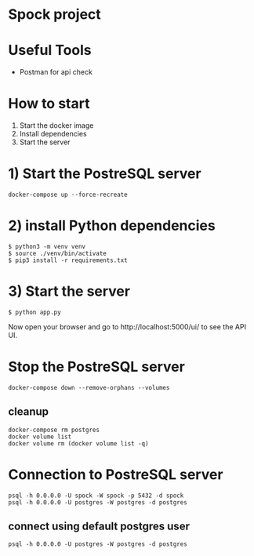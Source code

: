 Spock project
==================

# Useful Tools
- Postman for api check


# How to start
1) Start the docker image
2) Install dependencies
3) Start the server


# 1) Start the PostreSQL server
```
docker-compose up --force-recreate
```

# 2) install Python dependencies
    $ python3 -m venv venv
    $ source ./venv/bin/activate
    $ pip3 install -r requirements.txt


# 3) Start the server
    $ python app.py
Now open your browser and go to http://localhost:5000/ui/ to see the API UI.


# Stop the PostreSQL server
```
docker-compose down --remove-orphans --volumes
```

## cleanup
```
docker-compose rm postgres
docker volume list
docker volume rm (docker volume list -q)
```

# Connection to PostreSQL server
```
psql -h 0.0.0.0 -U spock -W spock -p 5432 -d spock 
psql -h 0.0.0.0 -U postgres -W postgres -d postgres
```

## connect using default postgres user
```
psql -h 0.0.0.0 -U postgres -W postgres -d postgres
```